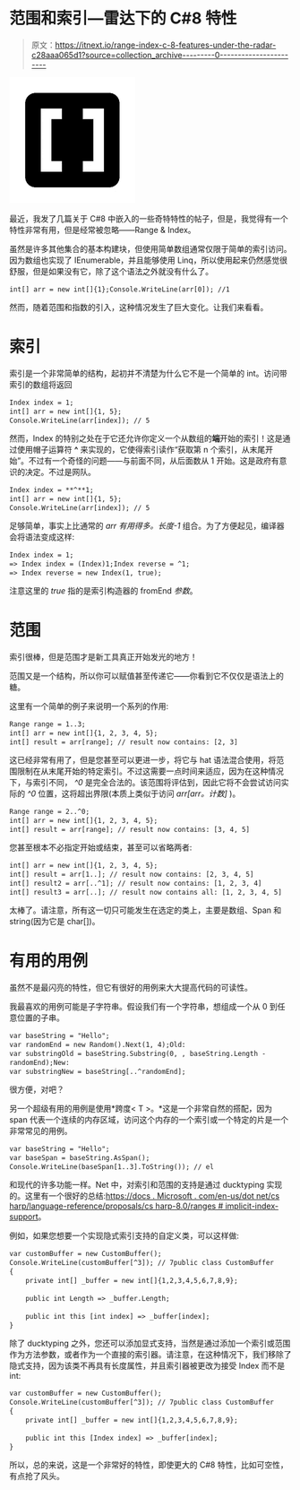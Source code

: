 # 范围和索引—雷达下的 C#8 特性

> 原文：<https://itnext.io/range-index-c-8-features-under-the-radar-c28aaa065d1?source=collection_archive---------0----------------------->

![](img/12dace7d6046c029338d7318655231cd.png)

最近，我发了几篇关于 C#8 中嵌入的一些奇特特性的帖子，但是，我觉得有一个特性非常有用，但是经常被忽略——Range & Index。

虽然是许多其他集合的基本构建块，但使用简单数组通常仅限于简单的索引访问。因为数组也实现了 IEnumerable，并且能够使用 Linq，所以使用起来仍然感觉很舒服，但是如果没有它，除了这个语法之外就没有什么了。

```
int[] arr = new int[]{1};Console.WriteLine(arr[0]); //1
```

然而，随着范围和指数的引入，这种情况发生了巨大变化。让我们来看看。

# 索引

索引是一个非常简单的结构，起初并不清楚为什么它不是一个简单的 int。访问带索引的数组将返回

```
Index index = 1;
int[] arr = new int[]{1, 5};
Console.WriteLine(arr[index]); // 5
```

然而，Index 的特别之处在于它还允许你定义一个从数组的**端**开始的索引！这是通过使用帽子运算符 **^** 来实现的，它使得索引读作“获取第 n 个索引，从末尾开始”。不过有一个奇怪的问题——与前面不同，从后面数从 1 开始。这是政府有意识的决定。不过是网队。

```
Index index = **^**1;
int[] arr = new int[]{1, 5};
Console.WriteLine(arr[index]); // 5
```

足够简单，事实上比通常的 *arr 有用得多。长度-1* 组合。为了方便起见，编译器会将语法变成这样:

```
Index index = 1;
=> Index index = (Index)1;Index reverse = ^1;
=> Index reverse = new Index(1, true);
```

注意这里的 *true* 指的是索引构造器的 fromEnd *参数*。

# 范围

索引很棒，但是范围才是新工具真正开始发光的地方！

范围又是一个结构，所以你可以赋值甚至传递它——你看到它不仅仅是语法上的糖。

这里有一个简单的例子来说明一个系列的作用:

```
Range range = 1..3;
int[] arr = new int[]{1, 2, 3, 4, 5};
int[] result = arr[range]; // result now contains: [2, 3]
```

这已经非常有用了，但是您甚至可以更进一步，将它与 hat 语法混合使用，将范围限制在从末尾开始的特定索引。不过这需要一点时间来适应，因为在这种情况下，与索引不同， *^0* 是完全合法的。该范围将评估到，因此它将不会尝试访问实际的 *^0* 位置，这将超出界限(本质上类似于访问 *arr[arr。计数]* )。

```
Range range = 2..^0;
int[] arr = new int[]{1, 2, 3, 4, 5};
int[] result = arr[range]; // result now contains: [3, 4, 5]
```

您甚至根本不必指定开始或结束，甚至可以省略两者:

```
int[] arr = new int[]{1, 2, 3, 4, 5};
int[] result = arr[1..]; // result now contains: [2, 3, 4, 5]
int[] result2 = arr[..^1]; // result now contains: [1, 2, 3, 4]
int[] result3 = arr[..]; // result now contains all: [1, 2, 3, 4, 5]
```

太棒了。请注意，所有这一切只可能发生在选定的类上，主要是数组、Span <t>和 string(因为它是 char[])。</t>

# 有用的用例

虽然不是最闪亮的特性，但它有很好的用例来大大提高代码的可读性。

我最喜欢的用例可能是子字符串。假设我们有一个字符串，想组成一个从 0 到任意位置的子串。

```
var baseString = "Hello";
var randomEnd = new Random().Next(1, 4);Old:
var substringOld = baseString.Substring(0, , baseString.Length - randomEnd);New:
var substringNew = baseString[..^randomEnd];
```

很方便，对吧？

另一个超级有用的用例是使用*跨度< T >。*这是一个非常自然的搭配，因为 span 代表一个连续的内存区域，访问这个内存的一个索引或一个特定的片是一个非常常见的用例。

```
var baseString = "Hello";
var baseSpan = baseString.AsSpan();
Console.WriteLine(baseSpan[1..3].ToString()); // el
```

和现代的许多功能一样。Net 中，对索引和范围的支持是通过 ducktyping 实现的。这里有一个很好的总结:[https://docs . Microsoft . com/en-us/dot net/cs harp/language-reference/proposals/cs harp-8.0/ranges # implicit-index-support](https://docs.microsoft.com/en-us/dotnet/csharp/language-reference/proposals/csharp-8.0/ranges#implicit-index-support)。

例如，如果您想要一个实现隐式索引支持的自定义类，可以这样做:

```
var customBuffer = new CustomBuffer();
Console.WriteLine(customBuffer[^3]); // 7public class CustomBuffer
{
    private int[] _buffer = new int[]{1,2,3,4,5,6,7,8,9};

    public int Length => _buffer.Length;

    public int this [int index] => _buffer[index];
}
```

除了 ducktyping 之外，您还可以添加显式支持，当然是通过添加一个索引或范围作为方法参数，或者作为一个直接的索引器。请注意，在这种情况下，我们移除了隐式支持，因为该类不再具有长度属性，并且索引器被更改为接受 Index 而不是 int:

```
var customBuffer = new CustomBuffer();
Console.WriteLine(customBuffer[^3]); // 7public class CustomBuffer
{
    private int[] _buffer = new int[]{1,2,3,4,5,6,7,8,9};

    public int this [Index index] => _buffer[index];
}
```

所以，总的来说，这是一个非常好的特性，即使更大的 C#8 特性，比如可空性，有点抢了风头。